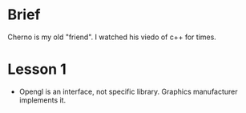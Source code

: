 # Brief
Cherno is my old "friend". I watched his viedo of c++ for times. 

# Lesson 1
- Opengl is an interface, not specific library. Graphics manufacturer implements it. 